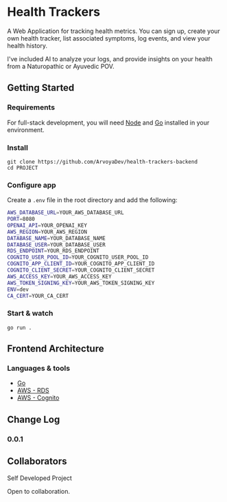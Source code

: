 # Health Trackers

A Web Application for tracking health metrics. You can sign up, create your own
health tracker, list associated symptoms, log events, and view your health history.

I've included AI to analyze your logs, and provide insights on your health from
a Naturopathic or Ayuvedic POV.

## Getting Started

### Requirements

For full-stack development, you will need [Node](http://nodejs.org/) and [Go](https://golang.org/)
installed in your environment.

### Install

    git clone https://github.com/ArvoyaDev/health-trackers-backend
    cd PROJECT

### Configure app

Create a `.env` file in the root directory and add the following:

```bash
AWS_DATABASE_URL=YOUR_AWS_DATABASE_URL
PORT=8080
OPENAI_API=YOUR_OPENAI_KEY
AWS_REGION=YOUR_AWS_REGION
DATABASE_NAME=YOUR_DATABASE_NAME
DATABASE_USER=YOUR_DATABASE_USER
RDS_ENDPOINT=YOUR_RDS_ENDPOINT
COGNITO_USER_POOL_ID=YOUR_COGNITO_USER_POOL_ID
COGNITO_APP_CLIENT_ID=YOUR_COGNITO_APP_CLIENT_ID
COGNITO_CLIENT_SECRET=YOUR_COGNITO_CLIENT_SECRET
AWS_ACCESS_KEY=YOUR_AWS_ACCESS_KEY
AWS_TOKEN_SIGNING_KEY=YOUR_AWS_TOKEN_SIGNING_KEY
ENV=dev
CA_CERT=YOUR_CA_CERT
```

### Start & watch

    go run .

## Frontend Architecture

### Languages & tools

- [Go](https://golang.org/)
- [AWS - RDS](https://aws.amazon.com/rds/)
- [AWS - Cognito](https://aws.amazon.com/cognito/)

## Change Log

### 0.0.1

## Collaborators

Self Developed Project

Open to collaboration.
